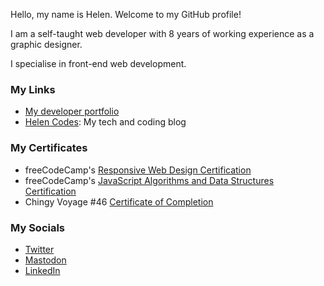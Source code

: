 Hello, my name is Helen. Welcome to my GitHub profile!

I am a self-taught web developer with 8 years of working experience as a graphic designer.

I specialise in front-end web development.

### My Links

- [My developer portfolio](https://helenclx.github.io/)
- [Helen Codes](https://helenclx.github.io/blog/): My tech and coding blog

### My Certificates

- freeCodeCamp's [Responsive Web Design Certification](https://www.freecodecamp.org/certification/helenclx/responsive-web-design)
- freeCodeCamp's [JavaScript Algorithms and Data Structures Certification](https://www.freecodecamp.org/certification/helenclx/javascript-algorithms-and-data-structures)
- Chingy Voyage #46 [Certificate of Completion](https://helenclx.github.io/assets/documents/Chingu-Voyage46-Completion-Cert.pdf)

### My Socials

- [Twitter](https://twitter.com/helen_clx)
- [Mastodon](https://tech.lgbt/@helenclx)
- [LinkedIn](https://www.linkedin.com/in/helenclx/)